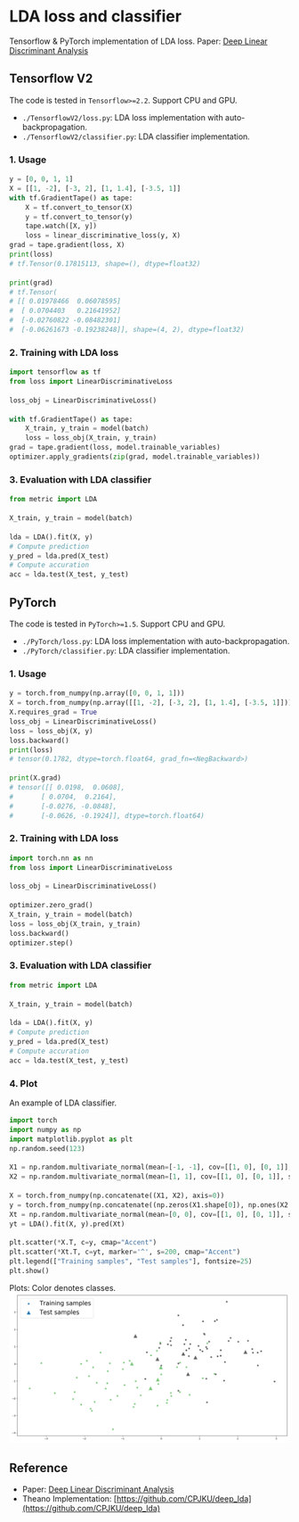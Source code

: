 # LDA loss and classifier
Tensorflow &amp; PyTorch implementation of LDA loss. Paper: [Deep Linear Discriminant Analysis](http://arxiv.org/abs/1511.04707)


## Tensorflow V2

The code is tested in `Tensorflow>=2.2`. Support CPU and GPU.

* `./TensorflowV2/loss.py`: LDA loss implementation with auto-backpropagation.
* `./TensorflowV2/classifier.py`: LDA classifier implementation.

### 1. Usage

```python
y = [0, 0, 1, 1]
X = [[1, -2], [-3, 2], [1, 1.4], [-3.5, 1]]
with tf.GradientTape() as tape:
    X = tf.convert_to_tensor(X)
    y = tf.convert_to_tensor(y)
    tape.watch([X, y])
    loss = linear_discriminative_loss(y, X)
grad = tape.gradient(loss, X)
print(loss)
# tf.Tensor(0.17815113, shape=(), dtype=float32)

print(grad)
# tf.Tensor(
# [[ 0.01978466  0.06078595]
#  [ 0.0704403   0.21641952]
#  [-0.02760822 -0.08482301]
#  [-0.06261673 -0.19238248]], shape=(4, 2), dtype=float32)
```

### 2. Training with LDA loss

```python
import tensorflow as tf
from loss import LinearDiscriminativeLoss

loss_obj = LinearDiscriminativeLoss()

with tf.GradientTape() as tape:
	X_train, y_train = model(batch)
	loss = loss_obj(X_train, y_train)
grad = tape.gradient(loss, model.trainable_variables)
optimizer.apply_gradients(zip(grad, model.trainable_variables))
```

### 3. Evaluation with LDA classifier

```python
from metric import LDA

X_train, y_train = model(batch)

lda = LDA().fit(X, y)
# Compute prediction
y_pred = lda.pred(X_test)
# Compute accuration
acc = lda.test(X_test, y_test)
```

## PyTorch

The code is tested in `PyTorch>=1.5`. Support CPU and GPU.

* `./PyTorch/loss.py`: LDA loss implementation with auto-backpropagation.
* `./PyTorch/classifier.py`: LDA classifier implementation.

### 1. Usage

```python
y = torch.from_numpy(np.array([0, 0, 1, 1]))
X = torch.from_numpy(np.array([[1, -2], [-3, 2], [1, 1.4], [-3.5, 1]]))
X.requires_grad = True
loss_obj = LinearDiscriminativeLoss()
loss = loss_obj(X, y)
loss.backward()
print(loss)
# tensor(0.1782, dtype=torch.float64, grad_fn=<NegBackward>)

print(X.grad)
# tensor([[ 0.0198,  0.0608],
#		[ 0.0704,  0.2164],
#		[-0.0276, -0.0848],
#		[-0.0626, -0.1924]], dtype=torch.float64)
```

### 2. Training with LDA loss

```python
import torch.nn as nn
from loss import LinearDiscriminativeLoss

loss_obj = LinearDiscriminativeLoss()

optimizer.zero_grad()
X_train, y_train = model(batch)
loss = loss_obj(X_train, y_train)
loss.backward()
optimizer.step()
```

### 3. Evaluation with LDA classifier

```python
from metric import LDA

X_train, y_train = model(batch)

lda = LDA().fit(X, y)
# Compute prediction
y_pred = lda.pred(X_test)
# Compute accuration
acc = lda.test(X_test, y_test)
```

### 4. Plot

An example of LDA classifier.

```python
import torch
import numpy as np
import matplotlib.pyplot as plt
np.random.seed(123)

X1 = np.random.multivariate_normal(mean=[-1, -1], cov=[[1, 0], [0, 1]], size=50)
X2 = np.random.multivariate_normal(mean=[1, 1], cov=[[1, 0], [0, 1]], size=50)

X = torch.from_numpy(np.concatenate((X1, X2), axis=0))
y = torch.from_numpy(np.concatenate((np.zeros(X1.shape[0]), np.ones(X2.shape[0])), axis=0))
Xt = np.random.multivariate_normal(mean=[0, 0], cov=[[1, 0], [0, 1]], size=10)
yt = LDA().fit(X, y).pred(Xt)

plt.scatter(*X.T, c=y, cmap="Accent")
plt.scatter(*Xt.T, c=yt, marker='^', s=200, cmap="Accent")
plt.legend(["Training samples", "Test samples"], fontsize=25)
plt.show()
```

Plots: Color denotes classes.
![Plots](./images/Figure.png)


## Reference
* Paper: [Deep Linear Discriminant Analysis](http://arxiv.org/abs/1511.04707)
* Theano Implementation: [https://github.com/CPJKU/deep_lda](https://github.com/CPJKU/deep_lda)
